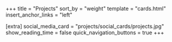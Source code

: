 +++
title = "Projects"
sort_by = "weight"
template = "cards.html"
insert_anchor_links = "left"

[extra]
social_media_card = "projects/social_cards/projects.jpg"
show_reading_time = false
quick_navigation_buttons = true
+++
